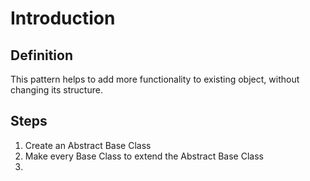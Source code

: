 # Introduction
## Definition
This pattern helps to add more functionality to existing object, without changing its structure.


## Steps
1. Create an Abstract Base Class
2. Make every Base Class to extend the Abstract Base Class
3. 